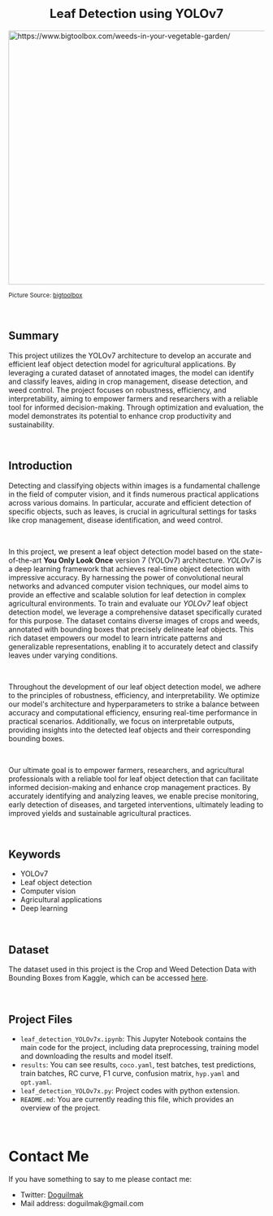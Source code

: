<h1  align=center><font  size = 5>Leaf Detection using YOLOv7</font></h1>  

<img  src="https://i0.wp.com/www.bigtoolbox.com/wp-content/uploads/2019/09/weeds-in-a-vegtable-garden.jpg?resize=1080%2C675&ssl=1"  height=500  width=1000  alt="https://www.bigtoolbox.com/weeds-in-your-vegetable-garden/">  

<small>Picture Source: <a  href="https://www.bigtoolbox.com/weeds-in-your-vegetable-garden/">bigtoolbox</a></small>  

<br>

## Summary  

This project utilizes the YOLOv7 architecture to develop an accurate and efficient leaf object detection model for agricultural applications. By leveraging a curated dataset of annotated images, the model can identify and classify leaves, aiding in crop management, disease detection, and weed control. The project focuses on robustness, efficiency, and interpretability, aiming to empower farmers and researchers with a reliable tool for informed decision-making. Through optimization and evaluation, the model demonstrates its potential to enhance crop productivity and sustainability.  

<br>  

## Introduction  

Detecting and classifying objects within images is a fundamental challenge in the field of computer vision, and it finds numerous practical applications across various domains. In particular, accurate and efficient detection of specific objects, such as leaves, is crucial in agricultural settings for tasks like crop management, disease identification, and weed control.  

<br>  

In this project, we present a leaf object detection model based on the state-of-the-art **You Only Look Once** version 7 (YOLOv7) architecture. *YOLOv7* is a deep learning framework that achieves real-time object detection with impressive accuracy. By harnessing the power of convolutional neural networks and advanced computer vision techniques, our model aims to provide an effective and scalable solution for leaf detection in complex agricultural environments. To train and evaluate our *YOLOv7* leaf object detection model, we leverage a comprehensive dataset specifically curated for this purpose. The dataset contains diverse images of crops and weeds, annotated with bounding boxes that precisely delineate leaf objects. This rich dataset empowers our model to learn intricate patterns and generalizable representations, enabling it to accurately detect and classify leaves under varying conditions.  

<br>  

Throughout the development of our leaf object detection model, we adhere to the principles of robustness, efficiency, and interpretability. We optimize our model's architecture and hyperparameters to strike a balance between accuracy and computational efficiency, ensuring real-time performance in practical scenarios. Additionally, we focus on interpretable outputs, providing insights into the detected leaf objects and their corresponding bounding boxes.

<br>  

Our ultimate goal is to empower farmers, researchers, and agricultural professionals with a reliable tool for leaf object detection that can facilitate informed decision-making and enhance crop management practices. By accurately identifying and analyzing leaves, we enable precise monitoring, early detection of diseases, and targeted interventions, ultimately leading to improved yields and sustainable agricultural practices.  

<br>

## Keywords  

<ul>
	<li>YOLOv7</li>
	<li>Leaf object detection</li>
	<li>Computer vision</li>
	<li>Agricultural applications</li>
	<li>Deep learning</li>
</ul>

<br>

## Dataset

The dataset used in this project is the Crop and Weed Detection Data with Bounding Boxes from Kaggle, which can be accessed [here](https://www.kaggle.com/datasets/ravirajsinh45/crop-and-weed-detection-data-with-bounding-boxes).

<br>

## Project Files

-   `leaf_detection_YOLOv7x.ipynb`: This Jupyter Notebook contains the main code for the project, including data preprocessing, training model and downloading the results and model itself.
-   `results`: You can see results, `coco.yaml`, test batches, test predictions, train batches, RC curve, F1 curve, confusion matrix, `hyp.yaml` and `opt.yaml`.
- `leaf_detection_YOLOv7x.py`: Project codes with python extension.
-   `README.md`: You are currently reading this file, which provides an overview of the project.

<br>

# Contact Me

<p>If you have something to say to me please contact me:</p>  

<ul>
	<li>Twitter: <a  href="https://twitter.com/Doguilmak">Doguilmak</a></li>
	<li>Mail address: doguilmak@gmail.com</li>
</ul>
